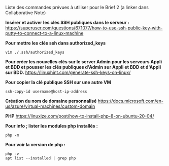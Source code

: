 Liste des commandes prévues à utiliser pour le Brief 2 (a linker dans Collaborative Note)


**Insérer et activer les clés SSH publiques dans le serveur :**
https://superuser.com/questions/671077/how-to-use-ssh-public-key-with-putty-to-connect-to-a-linux-machine


**Pour mettre les clés ssh dans authorized_keys**

    vim ./.ssh/authorized_keys

**Pour créer les nouvelles clés sur le server Admin pour les serveurs Appli et BDD et pousser les clés publiques d'Admin sur Appli et BDD et d'Appli sur BDD.**
https://linuxhint.com/generate-ssh-keys-on-linux/

**Pour copier la clé publique SSH sur une autre VM**

    ssh-copy-id username@host-ip-address

**Création du nom de domaine personnalisé**
https://docs.microsoft.com/en-us/azure/virtual-machines/custom-domain

**PHP**
https://linuxize.com/post/how-to-install-php-8-on-ubuntu-20-04/

**Pour info ; lister les modules php installés :**

    php -m

**Pour voir la version de php :**

    php -v
    apt list --installed | grep php